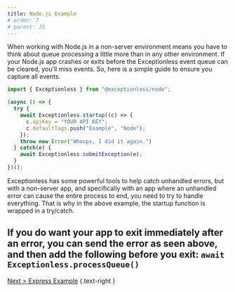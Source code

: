 ```yaml
---
title: Node.js Example
# order: 7
# parent: JS
---
```

When working with Node.js in a non-server environment means you have to think about queue processing a little more than in any other environment. If your Node.js app crashes or exits before the Exceptionless event queue can be cleared, you'll miss events. So, here is a simple guide to ensure you capture all events. 

```js
import { Exceptionless } from "@exceptionless/node";

(async () => {
  try {
    await Exceptionless.startup((c) => {
      c.apiKey = "YOUR API KEY";
      c.defaultTags.push("Example", "Node");
    });
    throw new Error("Whoops, I did it again.")
  } catch(e) {
    await Exceptionless.submitException(e);
  }
})();
```

Exceptionless has some powerful tools to help catch unhandled errors, but with a non-server app, and specifically with an app where an unhandled error can cause the entire process to end, you need to try to handle everything. That is why in the above example, the startup function is wrapped in a try/catch. 

If you do want your app to exit immediately after an error, you can send the error as seen above, and then add the following before you exit: `await Exceptionless.processQueue()`
---

[Next > Express Example](express-example.md) {.text-right }
